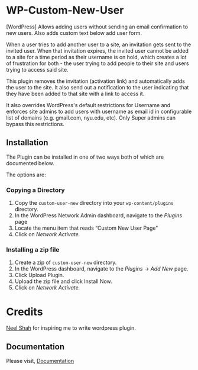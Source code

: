 # WP-Custom-New-User
[WordPress] Allows adding users without sending an email confirmation to new users. Also adds custom text below add user form.

When a user tries to add another user to a site, an invitation gets sent to the invited user. When that invitation expires, the invited user cannot be added to a site for a time period as their username is on hold, which creates a lot of frustration for both - the user trying to add people to their site and users trying to access said site.

This plugin removes the invitation (activation link) and automatically adds the user to the site. It also send out a notification to the user indicating that they have been added to that site with a link to access it. 

It also overrides WordPress's default restrictions for Username and enforces site admins to add users with username as email id in configurable list of domains (e.g. gmail.com, nyu.edu, etc). Only Super admins can bypass this restrictions.


## Installation

The Plugin can be installed in one of two ways both of which are documented below. 

The options are:

### Copying a Directory

1. Copy the `custom-user-new` directory into your `wp-content/plugins` directory.
2. In the WordPress Network Admin dashboard, navigate to the *Plugins* page
3. Locate the menu item that reads “Custom New User Page"
4. Click on *Network Activate.*

### Installing a zip file

1. Create a zip of `custom-user-new` directory.
2. In the WordPress dashboard, navigate to the *Plugins* -> *Add New* page.
3. Click Upload Plugin.
4. Upload the zip file and click Install Now.
5. Click on *Network Activate.*


# Credits
[Neel Shah](shah.neel@nyu.edu) for inspiring me to write wordpress plugin.

## Documentation

Please visit, [Documentation](http://sanghviharshit.github.io/WP-Custom-New-User/doc)
